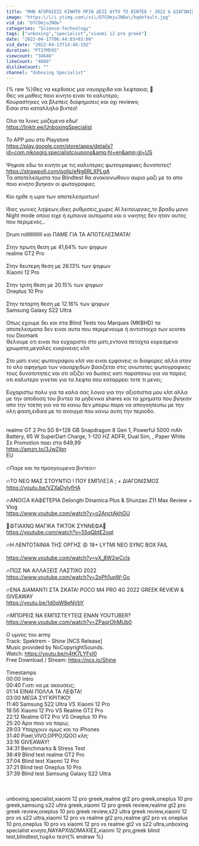 ```yaml
---
title: "ΜΗΝ ΑΓΟΡΑΣΕΙΣ ΚΙΝΗΤΟ ΠΡΙΝ ΔΕΙΣ ΑΥΤΟ ΤΟ ΒΙΝΤΕΟ ! 2022 & ΔΙΑΓΩΝΙΣΜΟΣ"
image: "https:\/\/i.ytimg.com\/vi\/D7COmjuJNOw\/hqdefault.jpg"
vid_id: "D7COmjuJNOw"
categories: "Science-Technology"
tags: ["unboxing","specialist","xiaomi 12 pro greek"]
date: "2022-04-17T06:44:03+03:00"
vid_date: "2022-04-13T14:48:19Z"
duration: "PT37M59S"
viewcount: "34646"
likeCount: "4888"
dislikeCount: ""
channel: "Unboxing Specialist"
---
```

{% raw %}Θες να κερδισεις μια ναυαρχιδα και λεφτακια; 🤑<br />Θες να μαθεις ποιο κινητο ειναι το καλυτερο;<br />Κουραστηκες να βλεπεις διαφημισεις και οχι reviews;<br />Εισαι στο καταλληλο βιντεο!<br /><br />Ολα τα λινκς μαζεμενα εδω! <br /><a rel="nofollow" target="blank" href="https://linktr.ee/UnboxingSpecialist">https://linktr.ee/UnboxingSpecialist</a><br /><br />Το APP μου στο Playstore<br /><a rel="nofollow" target="blank" href="https://play.google.com/store/apps/details?id=com.nikosgig.specialistcoupons&amp;hl=en&amp;gl=US">https://play.google.com/store/apps/details?id=com.nikosgig.specialistcoupons&amp;hl=en&amp;gl=US</a><br /><br />Ψηφισε εδω το κινητο με τις καλυτερες φωτογραφικες δυνατοτες!<br /><a rel="nofollow" target="blank" href="https://strawpoll.com/polls/eNg6RLXPLgA">https://strawpoll.com/polls/eNg6RLXPLgA</a><br />Τα αποτελεσματα του Blindtest θα ανακοινωθουν αυριο μαζι με το απο ποιο κινητο βγηκαν οι φωτογραφιες<br /><br />Και ηρθε η ωρα των αποτελεσματων! <br /><br />Ιδιες γωνιες ληψεων,ιδιες ρυθμισεις,χωρις AI λειτουργιες,το βραδυ μονο Night mode οποιο ειχε ή εμπαινε αυτοματα και ο νικητης δεν ηταν αυτος που περιμενες..<br /><br />Drum rolllllllllllll και ΠΑΜΕ ΓΙΑ ΤΑ ΑΠΟΤΕΛΕΣΜΑΤΑ!<br /><br />Στην πρωτη θεση με 41,64% των ψηφων <br />realme GT2 Pro<br /><br />Στην δευτερη θεση με 26.13% των ψηφων <br />Xiaomi 12 Pro<br /><br />Στην τριτη θεση με 20.15% των ψηφων <br />Oneplus 10 Pro<br /><br />Στην τεταρτη θεση με 12.16% των ψηφων <br />Samsung Galaxy S22 Ultra<br /><br />Οπως εχουμε δει και στα Blind Tests του Marques (MKBHD) τα αποτελεσματα δεν ειναι αυτα που περιμενουμε ή αντιστοιχα των scores του Dxomark <br />Θελουμε οτι ειναι πιο ευχαριστο στο ματι,εντονα πεταχτα κορεσμενα χρωματα,μεγαλες ευκρινειες κλπ<br /><br />Στο ματι ενος φωτογραφου κλπ ναι ειναι εμφανεις οι διαφορες αλλα οταν το ολο αφηγημα των ναυαρχιδων βασιζεται στις ανωτατες φωτογραφικες τους δυνατοτητες και οτι αξιζει να δωσεις κατι παραπανω για να παρεις οτι καλυτερο γινεται για τα λεφτα σου καταρρεει τοτε τι μενει; <br /><br />Ευχαριστω πολυ για τα καλα σας λογια για την αξιοπιστια μου κλπ αλλα με την αποδοση του βιντεο τα μηδενικα shares και τα χρηματα που βγηκαν απο την τσεπη για να το κανω δεν μπορω παρα να απογοητευτω με την ολη φαση,ειδικα με το ανοιγμα που κανω αυτη την περιοδο.<br /><br /><br />realme GT 2 Pro 5G  8+128 GB Snapdragon 8 Gen 1, Powerful 5000 mAh Battery, 65 W SuperDart Charge, 1-120 HZ ADFR, Dual Sim, , Paper White <br />Σε Promotion παει στα 649,99<br /><a rel="nofollow" target="blank" href="https://amzn.to/3JwZjbn">https://amzn.to/3JwZjbn</a><br />EU<br /><br />🔥Παρε και τα προηγουμενα βιντεο🔥<br /><br />🔥ΤΟ ΝΕΟ ΜΑΣ ΣΤΟΥΝΤΙΟ ! ΠΟΥ ΕΜΠΛΕΞΑ ; + ΔΙΑΓΩΝΙΣΜΟΣ<br /><a rel="nofollow" target="blank" href="https://youtu.be/VZXaDylyfHA">https://youtu.be/VZXaDylyfHA</a><br /><br />🔥ΑΝΟΙΞΑ ΚΑΦΕΤΕΡΙΑ Delonghi Dinamica Plus &amp; Shunzao Z11 Max Review + Vlog<br /><a rel="nofollow" target="blank" href="https://www.youtube.com/watch?v=o2AnctAkhGU">https://www.youtube.com/watch?v=o2AnctAkhGU</a><br /><br />🌈ΦΤΙΑΧΝΩ ΜΑΓΙΚΑ TIKTOK ΣΥΝΝΕΦΑ🌈<br /><a rel="nofollow" target="blank" href="https://youtube.com/watch?v=55qQbtE2oqI">https://youtube.com/watch?v=55qQbtE2oqI</a><br /><br />🔥Η ΛΕΝΤΟΤΑΙΝΙΑ ΤΗΣ ΟΡΓΗΣ 😡 18+ LYTMI NEO SYNC BOX FAIL<br /><br /><a rel="nofollow" target="blank" href="https://www.youtube.com/watch?v=vX_8W2wCcls">https://www.youtube.com/watch?v=vX_8W2wCcls</a><br /><br />🔥ΠΩΣ ΝΑ ΑΛΛΑΞΕΙΣ ΛΑΣΤΙΧΟ 2022 <br /><a rel="nofollow" target="blank" href="https://www.youtube.com/watch?v=2oPh1upW-Go">https://www.youtube.com/watch?v=2oPh1upW-Go</a><br /><br />🔥ΕΝΑ ΔΙΑΜΑΝΤΙ ΣΤΑ ΣΚΑΤΑ! POCO M4 PRO 4G 2022 GREEK REVIEW &amp; GIVEAWAY<br /><a rel="nofollow" target="blank" href="https://youtu.be/1d0qW8eNVbY">https://youtu.be/1d0qW8eNVbY</a><br /><br />🔥ΜΠΟΡΕΙΣ ΝΑ ΕΜΠΙΣΤΕΥΤΕΙΣ ΕΝΑΝ YOUTUBER?<br /><a rel="nofollow" target="blank" href="https://www.youtube.com/watch?v=ZPaqrOhMUb0">https://www.youtube.com/watch?v=ZPaqrOhMUb0</a><br /><br />Ο υμνος του army <br />Track: Spektrem - Shine [NCS Release]<br />Music provided by NoCopyrightSounds.<br />Watch: <a rel="nofollow" target="blank" href="https://youtu.be/n4tK7LYFxI0">https://youtu.be/n4tK7LYFxI0</a><br />Free Download / Stream: <a rel="nofollow" target="blank" href="https://ncs.io/Shine">https://ncs.io/Shine</a><br /><br />Timestamps<br />00:00 Intro<br />00:40 Γιατι να με ακουσεις;<br />01:14 ΕΙΝΑΙ ΠΟΛΛΑ ΤΑ ΛΕΦΤΑ!<br />03:00 MEGA ΣΥΓΚΡΙΤΙΚΟ!<br />11:40 Samsung S22 Ultra VS Xiaomi 12 Pro<br />18:56 Xiaomi 12 Pro VS Realme GT2 Pro<br />22:12 Realme GT2 Pro VS Oneplus 10 Pro <br />25:20 Αρα ποιο να παρω;<br />29:03 Υπαρχουν ομως και τα iPhones<br />31:40 Pixel,VIVO,OPPO,IQOO κλπ;<br />33:16 GIVEAWAY!<br />34:31 Benchmarks &amp; Stress Test<br />36:49 Blind test realme GT2 Pro<br />37:04 Blind test Xiaomi 12 Pro<br />37:21 Blind test Oneplus 10 Pro<br />37:39 Blind test Samsung Galaxy S22 Ultra<br /><br /><br /><br />unboxing,specialist,xiaomi 12 pro greek,realme gt2 pro greek,oneplus 10 pro greek,samsung s22 ultra greek,xiaomi 12 pro greek review,realme gt2 pro greek review,oneplus 10 pro greek review,s22 ultra greek review,xiaomi 12 pro vs s22 ultra,xiaomi 12 pro vs realme gt2 pro,realme gt2 pro vs oneplus 10 pro,oneplus 10 pro vs xiaomi 12 pro vs realme gt2 vs s22 ultra,unboxing specialist κινητο,ΝΑΥΑΡΧΙΔΟΜΑΧΙΕΣ,xiaomi 12 pro,greek blind test,blindtest,τυφλο τεστ{% endraw %}
